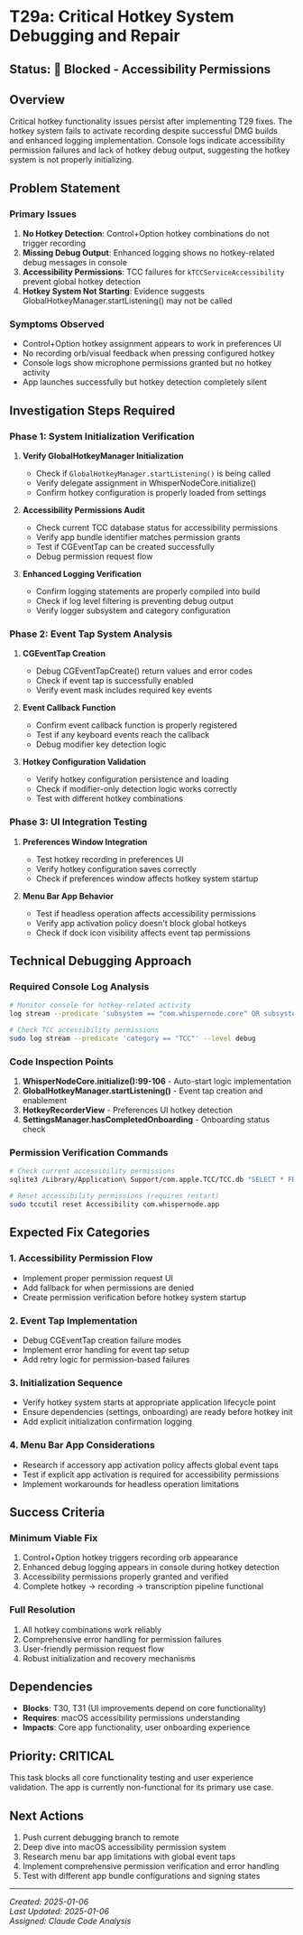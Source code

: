 # T29a: Critical Hotkey System Debugging and Repair

## Status: 🛂 Blocked - Accessibility Permissions

## Overview
Critical hotkey functionality issues persist after implementing T29 fixes. The hotkey system fails to activate recording despite successful DMG builds and enhanced logging implementation. Console logs indicate accessibility permission failures and lack of hotkey debug output, suggesting the hotkey system is not properly initializing.

## Problem Statement

### Primary Issues
1. **No Hotkey Detection**: Control+Option hotkey combinations do not trigger recording
2. **Missing Debug Output**: Enhanced logging shows no hotkey-related debug messages in console
3. **Accessibility Permissions**: TCC failures for `kTCCServiceAccessibility` prevent global hotkey detection
4. **Hotkey System Not Starting**: Evidence suggests GlobalHotkeyManager.startListening() may not be called

### Symptoms Observed
- Control+Option hotkey assignment appears to work in preferences UI
- No recording orb/visual feedback when pressing configured hotkey
- Console logs show microphone permissions granted but no hotkey activity
- App launches successfully but hotkey detection completely silent

## Investigation Steps Required

### Phase 1: System Initialization Verification
1. **Verify GlobalHotkeyManager Initialization**
   - Check if `GlobalHotkeyManager.startListening()` is being called
   - Verify delegate assignment in WhisperNodeCore.initialize()
   - Confirm hotkey configuration is properly loaded from settings

2. **Accessibility Permissions Audit**
   - Check current TCC database status for accessibility permissions
   - Verify app bundle identifier matches permission grants
   - Test if CGEventTap can be created successfully
   - Debug permission request flow

3. **Enhanced Logging Verification**
   - Confirm logging statements are properly compiled into build
   - Check if log level filtering is preventing debug output
   - Verify logger subsystem and category configuration

### Phase 2: Event Tap System Analysis
1. **CGEventTap Creation**
   - Debug CGEventTapCreate() return values and error codes
   - Check if event tap is successfully enabled
   - Verify event mask includes required key events

2. **Event Callback Function**
   - Confirm event callback function is properly registered
   - Test if any keyboard events reach the callback
   - Debug modifier key detection logic

3. **Hotkey Configuration Validation**
   - Verify hotkey configuration persistence and loading
   - Check if modifier-only detection logic works correctly
   - Test with different hotkey combinations

### Phase 3: UI Integration Testing
1. **Preferences Window Integration**
   - Test hotkey recording in preferences UI
   - Verify hotkey configuration saves correctly
   - Check if preferences window affects hotkey system startup

2. **Menu Bar App Behavior**
   - Test if headless operation affects accessibility permissions
   - Verify app activation policy doesn't block global hotkeys
   - Check if dock icon visibility affects event tap permissions

## Technical Debugging Approach

### Required Console Log Analysis
```bash
# Monitor console for hotkey-related activity
log stream --predicate 'subsystem == "com.whispernode.core" OR subsystem == "com.whispernode.app"' --level debug

# Check TCC accessibility permissions
sudo log stream --predicate 'category == "TCC"' --level debug
```

### Code Inspection Points
1. **WhisperNodeCore.initialize():99-106** - Auto-start logic implementation
2. **GlobalHotkeyManager.startListening()** - Event tap creation and enablement
3. **HotkeyRecorderView** - Preferences UI hotkey detection
4. **SettingsManager.hasCompletedOnboarding** - Onboarding status check

### Permission Verification Commands
```bash
# Check current accessibility permissions
sqlite3 /Library/Application\ Support/com.apple.TCC/TCC.db "SELECT * FROM access WHERE service='kTCCServiceAccessibility'"

# Reset accessibility permissions (requires restart)
sudo tccutil reset Accessibility com.whispernode.app
```

## Expected Fix Categories

### 1. Accessibility Permission Flow
- Implement proper permission request UI
- Add fallback for when permissions are denied
- Create permission verification before hotkey system startup

### 2. Event Tap Implementation
- Debug CGEventTap creation failure modes
- Implement error handling for event tap setup
- Add retry logic for permission-based failures

### 3. Initialization Sequence
- Verify hotkey system starts at appropriate application lifecycle point
- Ensure dependencies (settings, onboarding) are ready before hotkey init
- Add explicit initialization confirmation logging

### 4. Menu Bar App Considerations
- Research if accessory app activation policy affects global event taps
- Test if explicit app activation is required for accessibility permissions
- Implement workarounds for headless operation limitations

## Success Criteria

### Minimum Viable Fix
1. Control+Option hotkey triggers recording orb appearance
2. Enhanced debug logging appears in console during hotkey detection
3. Accessibility permissions properly granted and verified
4. Complete hotkey → recording → transcription pipeline functional

### Full Resolution
1. All hotkey combinations work reliably
2. Comprehensive error handling for permission failures
3. User-friendly permission request flow
4. Robust initialization and recovery mechanisms

## Dependencies
- **Blocks**: T30, T31 (UI improvements depend on core functionality)
- **Requires**: macOS accessibility permissions understanding
- **Impacts**: Core app functionality, user onboarding experience

## Priority: CRITICAL
This task blocks all core functionality testing and user experience validation. The app is currently non-functional for its primary use case.

## Next Actions
1. Push current debugging branch to remote
2. Deep dive into macOS accessibility permission system
3. Research menu bar app limitations with global event taps
4. Implement comprehensive permission verification and error handling
5. Test with different app bundle configurations and signing states

---
*Created: 2025-01-06*  
*Last Updated: 2025-01-06*  
*Assigned: Claude Code Analysis*